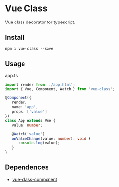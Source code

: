 # Vue Class
Vue class decorator for typescript.

## Install
```
npm i vue-class --save
```

## Usage
app.ts
``` typescript
import render from './app.html';
import { Vue, Component, Watch } from 'vue-class';

@Component({
   render,
   name: 'app',
   props: ['value']
})
class App extends Vue {
   value: number;

   @Watch('value')
   onValueChange(value: number): void {
      console.log(value);
   }
}
```

## Dependences
- [vue-class-component](https://github.com/vuejs/vue-class-component)
